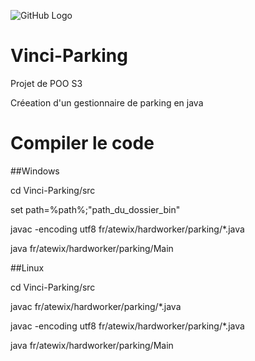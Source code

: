 ![GitHub Logo](https://dl.dropboxusercontent.com/u/55281030/IUT/vinci_logo.png)

Vinci-Parking
==========

Projet de POO S3

Créeation d'un gestionnaire de parking en java

Compiler le code
==========

##Windows

cd Vinci-Parking/src

set path=%path%;"path_du_dossier_bin"

javac -encoding utf8 fr/atewix/hardworker/parking/*.java

java fr/atewix/hardworker/parking/Main

##Linux

cd Vinci-Parking/src

javac fr/atewix/hardworker/parking/*.java

javac -encoding utf8 fr/atewix/hardworker/parking/*.java

java fr/atewix/hardworker/parking/Main
